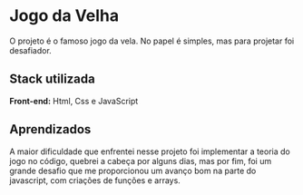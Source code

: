 # Jogo da Velha

O projeto é o famoso jogo da vela. No papel é simples, mas para projetar foi desafiador.


## Stack utilizada

**Front-end:** Html, Css e JavaScript


## Aprendizados

A maior dificuldade que enfrentei nesse projeto foi implementar a teoria do jogo no código, quebrei a cabeça por alguns dias, mas por fim, foi um grande desafio que me proporcionou um avanço bom na parte do javascript, com criações de funções e arrays.

